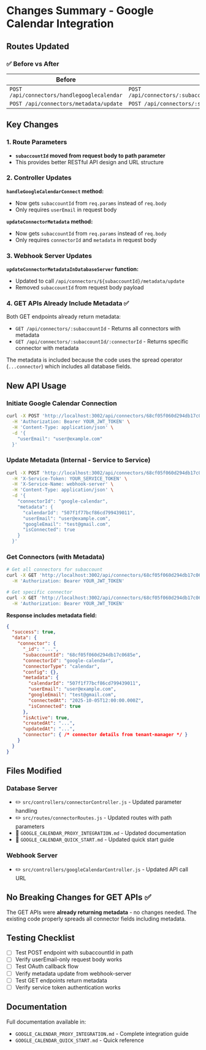 # Changes Summary - Google Calendar Integration

## Routes Updated

### ✅ Before vs After

| Before | After |
|--------|-------|
| `POST /api/connectors/handlegooglecalendar` | `POST /api/connectors/:subaccountId/handlegooglecalendar` |
| `POST /api/connectors/metadata/update` | `POST /api/connectors/:subaccountId/metadata/update` |

## Key Changes

### 1. Route Parameters
- **`subaccountId` moved from request body to path parameter**
- This provides better RESTful API design and URL structure

### 2. Controller Updates

**`handleGoogleCalendarConnect` method:**
- Now gets `subaccountId` from `req.params` instead of `req.body`
- Only requires `userEmail` in request body

**`updateConnectorMetadata` method:**
- Now gets `subaccountId` from `req.params` instead of `req.body`
- Only requires `connectorId` and `metadata` in request body

### 3. Webhook Server Updates

**`updateConnectorMetadataInDatabaseServer` function:**
- Updated to call `/api/connectors/${subaccountId}/metadata/update`
- Removed `subaccountId` from request body payload

### 4. GET APIs Already Include Metadata ✅

Both GET endpoints already return metadata:
- `GET /api/connectors/:subaccountId` - Returns all connectors with metadata
- `GET /api/connectors/:subaccountId/:connectorId` - Returns specific connector with metadata

The metadata is included because the code uses the spread operator (`...connector`) which includes all database fields.

## New API Usage

### Initiate Google Calendar Connection

```bash
curl -X POST 'http://localhost:3002/api/connectors/68cf05f060d294db17c0685e/handlegooglecalendar' \
  -H 'Authorization: Bearer YOUR_JWT_TOKEN' \
  -H 'Content-Type: application/json' \
  -d '{
    "userEmail": "user@example.com"
  }'
```

### Update Metadata (Internal - Service to Service)

```bash
curl -X POST 'http://localhost:3002/api/connectors/68cf05f060d294db17c0685e/metadata/update' \
  -H 'X-Service-Token: YOUR_SERVICE_TOKEN' \
  -H 'X-Service-Name: webhook-server' \
  -H 'Content-Type: application/json' \
  -d '{
    "connectorId": "google-calendar",
    "metadata": {
      "calendarId": "507f1f77bcf86cd799439011",
      "userEmail": "user@example.com",
      "googleEmail": "test@gmail.com",
      "isConnected": true
    }
  }'
```

### Get Connectors (with Metadata)

```bash
# Get all connectors for subaccount
curl -X GET 'http://localhost:3002/api/connectors/68cf05f060d294db17c0685e' \
  -H 'Authorization: Bearer YOUR_JWT_TOKEN'

# Get specific connector
curl -X GET 'http://localhost:3002/api/connectors/68cf05f060d294db17c0685e/google-calendar' \
  -H 'Authorization: Bearer YOUR_JWT_TOKEN'
```

**Response includes metadata field:**
```json
{
  "success": true,
  "data": {
    "connector": {
      "_id": "...",
      "subaccountId": "68cf05f060d294db17c0685e",
      "connectorId": "google-calendar",
      "connectorType": "calendar",
      "config": {},
      "metadata": {
        "calendarId": "507f1f77bcf86cd799439011",
        "userEmail": "user@example.com",
        "googleEmail": "test@gmail.com",
        "connectedAt": "2025-10-05T12:00:00.000Z",
        "isConnected": true
      },
      "isActive": true,
      "createdAt": "...",
      "updatedAt": "...",
      "connector": { /* connector details from tenant-manager */ }
    }
  }
}
```

## Files Modified

### Database Server
- ✏️ `src/controllers/connectorController.js` - Updated parameter handling
- ✏️ `src/routes/connectorRoutes.js` - Updated routes with path parameters
- 📝 `GOOGLE_CALENDAR_PROXY_INTEGRATION.md` - Updated documentation
- 📝 `GOOGLE_CALENDAR_QUICK_START.md` - Updated quick start guide

### Webhook Server
- ✏️ `src/controllers/googleCalendarController.js` - Updated API call URL

## No Breaking Changes for GET APIs ✅

The GET APIs were **already returning metadata** - no changes needed. The existing code properly spreads all connector fields including metadata.

## Testing Checklist

- [ ] Test POST endpoint with subaccountId in path
- [ ] Verify userEmail-only request body works
- [ ] Test OAuth callback flow
- [ ] Verify metadata update from webhook-server
- [ ] Test GET endpoints return metadata
- [ ] Verify service token authentication works

## Documentation

Full documentation available in:
- `GOOGLE_CALENDAR_PROXY_INTEGRATION.md` - Complete integration guide
- `GOOGLE_CALENDAR_QUICK_START.md` - Quick reference
